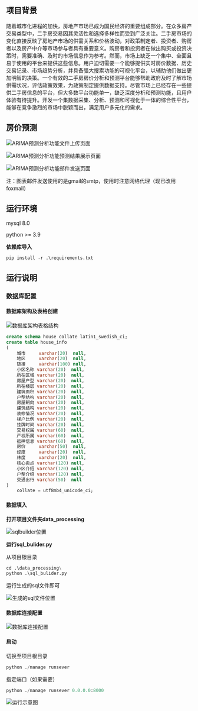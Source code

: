 ## 项目背景

随着城市化进程的加快，房地产市场已成为国民经济的重要组成部分。在众多房产交易类型中，二手房交易因其灵活性和选择多样性而受到广泛关注。二手房市场的变化直接反映了房地产市场的供需关系和价格波动，对政策制定者、投资者、购房者以及房产中介等市场参与者具有重要意义。购房者和投资者在做出购买或投资决策时，需要准确、及时的市场信息作为参考。然而，市场上缺乏一个集中、全面且易于使用的平台来提供这些信息。用户迫切需要一个能够提供实时房价数据、历史交易记录、市场趋势分析，并具备强大搜索功能的可视化平台，以辅助他们做出更加明智的决策。一个有效的二手房房价分析和预测平台能够帮助政府及时了解市场供需状况，评估政策效果，为政策制定提供数据支持。尽管市场上已经存在一些提供二手房信息的平台，但大多数平台功能单一，缺乏深度分析和预测功能，且用户体验有待提升。开发一个集数据采集、分析、预测和可视化于一体的综合性平台，能够在竞争激烈的市场中脱颖而出，满足用户多元化的需求。

## 房价预测

![ARIMA预测分析功能文件上传页面](https://github.com/user-attachments/assets/8364ee04-ba77-4b14-8cf5-64558d3e3f7f)

![ARIMA预测分析功能预测结果展示页面](https://github.com/user-attachments/assets/b4d1db2d-fdee-4536-b1cd-fff393b2d756)

![ARIMA预测分析功能邮件发送页面](https://github.com/user-attachments/assets/ad891f4a-0e9a-4ee2-819c-b23953b3e7b2)

注：图表邮件发送使用的是gmail的smtp，使用时注意网络代理（现已改用foxmail）


## 运行环境

mysql 8.0

python >= 3.9

**依赖库导入**

`pip install -r .\requirements.txt`

## 运行说明

### 数据库配置

#### 数据库架构及表格创建

![数据库架构表格结构](https://github.com/user-attachments/assets/b344249f-ef58-4a20-b6dc-fa66dfed6c27)

```sql
create schema house collate latin1_swedish_ci;
create table house_info
(
    城市     varchar(20)  null,
    地区     varchar(20)  null,
    链接     varchar(100) null,
    小区名称 varchar(20)  null,
    所在区域 varchar(20)  null,
    房屋户型 varchar(20)  null,
    所在楼层 varchar(20)  null,
    建筑面积 varchar(20)  null,
    户型结构 varchar(20)  null,
    房屋朝向 varchar(20)  null,
    建筑结构 varchar(20)  null,
    装修情况 varchar(20)  null,
    梯户比例 varchar(20)  null,
    挂牌时间 varchar(20)  null,
    交易权属 varchar(60)  null,
    产权所属 varchar(60)  null,
    抵押信息 varchar(60)  null,
    房价     varchar(50)  null,
    经度     varchar(20)  null,
    纬度     varchar(20)  null,
    核心卖点 varchar(120) null,
    小区介绍 varchar(120) null,
    户型介绍 varchar(120) null,
    交通出行 varchar(50)  null
)
    collate = utf8mb4_unicode_ci;
```

#### 数据填入

**打开项目文件夹data_processing**

![sqlbuilder位置](https://github.com/user-attachments/assets/f72ebc89-9cc3-49f8-8602-126bd73235c9)

**运行sql_bulider.py**

从项目根目录
```python
cd .\data_processing\
python .\sql_bulider.py
```

运行生成的sql文件即可

![生成的sql文件位置](https://github.com/user-attachments/assets/09b5d988-3e53-44c1-9606-56a18074144b)

#### 数据库连接配置

![数据库连接配置](https://github.com/user-attachments/assets/478843c6-ed50-4d2e-95c0-cc06449f50ac)

#### 启动

切换至项目根目录

```python
python ./manage runsever
```

指定端口（如果需要）

```python
python ./manage runsever 0.0.0.0:8000
```

![运行示意图](https://github.com/user-attachments/assets/dc993e9a-6659-4597-9538-bbacaa9e7172)

